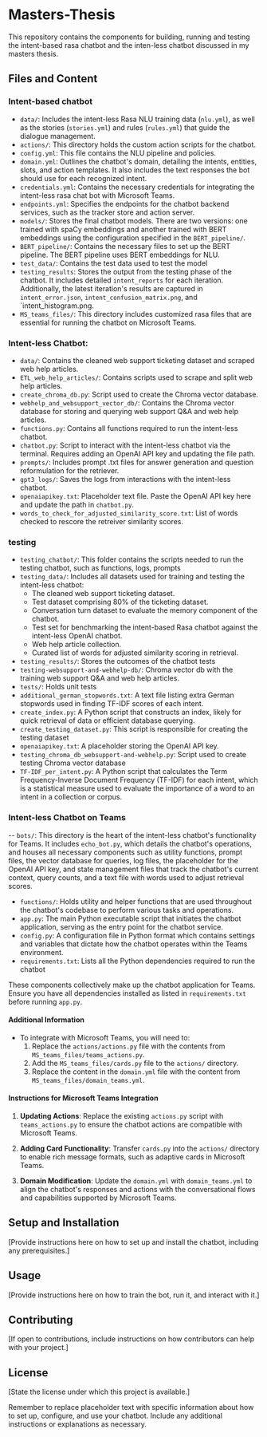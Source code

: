 # Masters-Thesis
This repository contains the components for building, running and testing the intent-based rasa chatbot and the inten-less chatbot discussed in my masters thesis.

## Files and Content

### Intent-based chatbot
- `data/`: Includes the intent-less Rasa NLU training data (`nlu.yml`), as well as the stories (`stories.yml`) and rules (`rules.yml`) that guide the dialogue management.
- `actions/`: This directory holds the custom action scripts for the chatbot.
- `config.yml`: This file contains the NLU pipeline and policies.
- `domain.yml`: Outlines the chatbot's domain, detailing the intents, entities, slots, and action templates. It also includes the text responses the bot should use for each                  recognized intent.
- `credentials.yml`: Contains the necessary credentials for integrating the intent-less rasa chat bot with Microsoft Teams.
- `endpoints.yml`: Specifies the endpoints for the chatbot backend services, such as the tracker store and action server.
- `models/`: Stores the final chatbot models. There are two versions: one trained with spaCy embeddings and another trained with BERT embeddings using the configuration                   specified in the `BERT_pipeline/`.
- `BERT_pipeline/`: Contains the necessary files to set up the BERT pipeline. The BERT pipeline uses BERT embeddings for NLU.
- `test_data/`: Contains the test data used to test the model
- `testing_results`: Stores the output from the testing phase of the chatbot. It includes detailed `intent_reports` for each iteration. Additionally, the latest iteration's                       results are captured in `intent_error.json`, `intent_confusion_matrix.png`, and `intent_histogram.png.
- `MS_teams_files/`: This directory includes customized rasa files that are essential for running the chatbot on Microsoft Teams.

### Intent-less Chatbot:

- `data/`: Contains the cleaned web support ticketing dataset and scraped web help articles.
- `ETL_web_help_articles/`: Contains scripts used to scrape and split web help articles.
- `create_chroma_db.py`: Script used to create the Chroma vector database.
- `webhelp_and_websupport_vector_db/`: Contains the Chroma vector database for storing and querying web support Q&A and web help articles.
- `functions.py`: Contains all functions required to run the intent-less chatbot.
- `chatbot.py`: Script to interact with the intent-less chatbot via the terminal. Requires adding an OpenAI API key and     updating the file path.
- `prompts/`: Includes prompt .txt files for answer generation and question reformulation for the retriever.
- `gpt3_logs/`: Saves the logs from interactions with the intent-less chatbot.
- `openaiapikey.txt`: Placeholder text file. Paste the OpenAI API key here and update the path in `chatbot.py`.
- `words_to_check_for_adjusted_similarity_score.txt`: List of words checked to rescore the retreiver similarity scores.

### testing
- `testing_chatbot/`: This folder contains the scripts needed to run the testing chatbot, such as functions, logs, prompts
- `testing_data/`: Includes all datasets used for training and testing the intent-less chatbot:
  - The cleaned web support ticketing dataset.
  - Test dataset comprising 80% of the ticketing dataset.
  - Conversation turn dataset to evaluate the memory component of the chatbot.
  - Test set for benchmarking the intent-based Rasa chatbot against the intent-less OpenAI chatbot.
  - Web help article collection.
  - Curated list of words for adjusted similarity scoring in retrieval.
- `testing_results/`: Stores the outcomes of the chatbot tests
- `testing-websupport-and-webhelp-db/`: Chroma vector db with the training  web support Q&A and web help articles.
- `tests/`: Holds unit tests
- `additional_german_stopwords.txt`: A text file listing extra German stopwords used in finding TF-IDF scores of each intent.
- `create_index.py`: A Python script that constructs an index, likely for quick retrieval of data or efficient database querying.
- `create_testing_dataset.py`: This script is responsible for creating the testing dataset 
- `openaiapikey.txt`: A placeholder storing the OpenAI API key.
- `testing_chroma_db_websupport-and-webhelp.py`: Script used to create testing Chroma vector database
- `TF-IDF_per_intent.py`: A Python script that calculates the Term Frequency-Inverse Document Frequency (TF-IDF) for each intent, which is a statistical measure used to evaluate the importance of a word to an intent in a collection or corpus.
  
### Intent-less Chatbot on Teams
-- `bots/`: This directory is the heart of the intent-less chatbot's functionality for Teams. It includes `echo_bot.py`, which details the chatbot's operations, and houses all necessary components such as utility functions, prompt files, the vector database for queries, log files, the placeholder for the OpenAI API key, and state management files that track the chatbot's current context, query counts, and a text file with words used to adjust retrieval scores.
- `functions/`: Holds utility and helper functions that are used throughout the chatbot's codebase to perform various tasks and operations.
- `app.py`: The main Python executable script that initiates the chatbot application, serving as the entry point for the chatbot service.
- `config.py`: A configuration file in Python format which contains settings and variables that dictate how the chatbot operates within the Teams environment.
- `requirements.txt`: Lists all the Python dependencies required to run the chatbot

These components collectively make up the chatbot application for Teams. Ensure you have all dependencies installed as listed in `requirements.txt` before running `app.py`.




#### Additional Information

  - To integrate with Microsoft Teams, you will need to:
    1. Replace the `actions/actions.py` file with the contents from `MS_teams_files/teams_actions.py`.
    2. Add the `MS_teams_files/cards.py` file to the `actions/` directory.
    3. Replace the content in the `domain.yml` file with the content from `MS_teams_files/domain_teams.yml`.

#### Instructions for Microsoft Teams Integration

1. **Updating Actions**: Replace the existing `actions.py` script with `teams_actions.py` to ensure the chatbot actions are compatible with Microsoft Teams.

2. **Adding Card Functionality**: Transfer `cards.py` into the `actions/` directory to enable rich message formats, such as adaptive cards in Microsoft Teams.

3. **Domain Modification**: Update the `domain.yml` with `domain_teams.yml` to align the chatbot's responses and actions with the conversational flows and capabilities supported by Microsoft Teams.
## Setup and Installation

[Provide instructions here on how to set up and install the chatbot, including any prerequisites.]

## Usage

[Provide instructions here on how to train the bot, run it, and interact with it.]

## Contributing

[If open to contributions, include instructions on how contributors can help with your project.]

## License

[State the license under which this project is available.]

Remember to replace placeholder text with specific information about how to set up, configure, and use your chatbot. Include any additional instructions or explanations as necessary.

